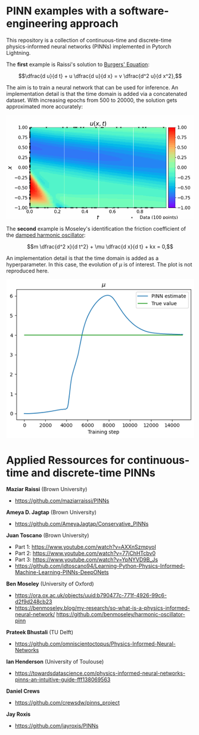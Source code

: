 # PINN examples with a software-engineering approach

This repository is a collection of continuous-time and discrete-time physics-informed neural networks (PINNs) implemented in Pytorch Lightning.


The **first** example is Raissi's solution to [Burgers' Equation](https://en.wikipedia.org/wiki/Burgers%27_equation):
```math
\dfrac{d u}{d t} + u \dfrac{d u}{d x} = v \dfrac{d^2 u}{d x^2},
```
The aim is to train a neural network that can be used for inference. An implementation detail is that the time domain is added via a concatenated dataset. With increasing epochs from 500 to 20000, the solution gets approximated more accurately:  

![](https://github.com/JanAlexanderZak/pinn_examples/blob/main/src/continuous_time/raissi_burgers/raissi_burgers.gif)  

The **second** example is Moseley's identification the friction coefficient of the [damped harmonic oscillator](https://en.wikipedia.org/wiki/Harmonic_oscillator):
```math
m \dfrac{d^2 x}{d t^2} + \mu \dfrac{d x}{d t} + kx = 0,
```
An implementation detail is that the time domain is added as a hyperparameter. In this case, the evolution of $\mu$ is of interest. The plot is not reproduced here.  

![image](https://github.com/JanAlexanderZak/pinn_examples/blob/main/src/continuous_time/moseley_oscillator/mu_plot.png)  


# Applied Ressources for continuous-time and discrete-time PINNs

**Maziar Raissi** (Brown University)  
- https://github.com/maziarraissi/PINNs  

**Ameya D. Jagtap** (Brown University)  
- https://github.com/AmeyaJagtap/Conservative_PINNs  

**Juan Toscano** (Brown University)  
- Part 1: https://www.youtube.com/watch?v=AXXnSzmpyoI
- Part 2: https://www.youtube.com/watch?v=77jChHTcbv0
- Part 3: https://www.youtube.com/watch?v=YpNYVD9B_Js
- https://github.com/jdtoscano94/Learning-Python-Physics-Informed-Machine-Learning-PINNs-DeepONets  

**Ben Moseley** (University of Oxford)  
- https://ora.ox.ac.uk/objects/uuid:b790477c-771f-4926-99c6-d2f9d248cb23
- https://benmoseley.blog/my-research/so-what-is-a-physics-informed-neural-network/
https://github.com/benmoseley/harmonic-oscillator-pinn

**Prateek Bhustali** (TU Delft)  
- https://github.com/omniscientoctopus/Physics-Informed-Neural-Networks

**Ian Henderson** (University of Toulouse)  
- https://towardsdatascience.com/physics-informed-neural-networks-pinns-an-intuitive-guide-fff138069563

**Daniel Crews**  
- https://github.com/crewsdw/pinns_project

**Jay Roxis**  
- https://github.com/jayroxis/PINNs
